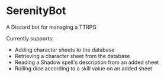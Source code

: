 # SerenityBot
A Discord bot for managing a TTRPG

Currently supports:
 - Adding character sheets to the database
 - Retrieving a character sheet from the database
 - Reading a Shadow spell's description from an added sheet
 - Rolling dice according to a skill value on an added sheet
